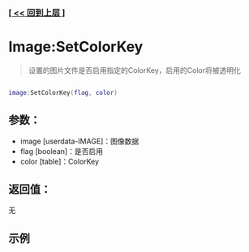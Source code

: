### [[ << 回到上层 ]](index.md)

# Image:SetColorKey

> 设置的图片文件是否启用指定的ColorKey，启用的Color将被透明化

```lua

image:SetColorKey(flag, color)

```

## 参数：

+ image [userdata-IMAGE]：图像数据
+ flag [boolean]：是否启用
+ color [table]：ColorKey

## 返回值：

无

## 示例

```lua

```